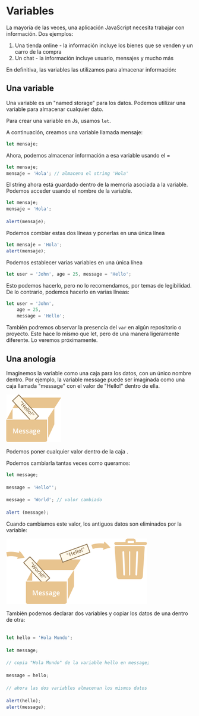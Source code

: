 # Variables 

La mayoría de las veces, una aplicación JavaScript necesita trabajar con información. Dos ejemplos: 

1. Una tienda online - la información incluye los bienes que se venden y un carro de la compra 
2. Un chat - la información incluye usuario, mensajes y mucho más

En definitiva, las variables las utilizamos para almacenar información: 

## Una variable

Una variable es un "named storage" para los datos. Podemos utilizar una variable para almacenar cualquier dato. 

Para crear una variable en Js, usamos ``let``. 

A continuación, creamos una variable llamada mensaje:

```javascript
let mensaje; 
```

Ahora, podemos almacenar información a esa variable usando el = 

```javascript 
let mensaje; 
mensaje = 'Hola'; // almacena el string 'Hola'
```
El string ahora está guardado dentro de la memoria asociada a la variable. Podemos acceder usando el nombre de la variable. 

```javascript 
let mensaje;
mensaje = 'Hola'; 

alert(mensaje);
```
Podemos combiar estas dos líneas y ponerlas en una única línea 

```javascript 
let mensaje = 'Hola'; 
alert(mensaje); 
```
Podemos establecer varias variables en una única línea 

```javascript 
let user = 'John', age = 25, message = 'Hello';
```

Esto podemos hacerlo, pero no lo recomendamos, por temas de legibilidad. De lo contrario, podemos hacerlo en varias líneas: 

```javascript 
let user = 'John', 
    age = 25, 
    message = 'Hello';
```

También podremos observar la presencia del ``var`` en algún repositorio o proyecto. Este hace lo mismo que let, pero de una manera ligeramente diferente. Lo veremos próximamente. 

## Una anología 

Imaginemos la variable como una caja para los datos, con un único nombre dentro. 
Por ejemplo, la variable message puede ser imaginada como una caja llamada "message" con el valor de "Hello!" dentro de ella. 

![Variable ejemplo](../../img/variable.png)

Podemos poner cualquier valor dentro de la caja . 

Podemos cambiarla tantas veces como queramos: 

```javascript
let message; 

message = 'Hello"'; 

message = 'World'; // valor cambiado

alert (message);
```

Cuando cambiamos este valor, los antiguos datos son eliminados por la variable: 

![Variable ejemplo](../../img/variable-change.png)

También podemos declarar dos variables y copiar los datos de una dentro de otra: 

```javascript 

let hello = 'Hola Mundo'; 

let message; 

// copia "Hola Mundo" de la variable hello en message; 

message = hello; 

// ahora las dos variables almacenan los mismos datos 

alert(hello); 
alert(message); 